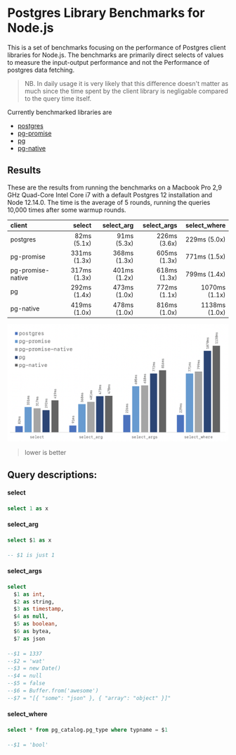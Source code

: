 # Postgres Library Benchmarks for Node.js

This is a set of benchmarks focusing on the performance of Postgres client libraries for Node.js. The benchmarks are primarily direct selects of values to measure the input-output performance and not the Performance of postgres data fetching.

> NB. In daily usage it is very likely that this difference doesn't matter as much since the time spent by the client library is negligable compared to the query time itself.

Currently benchmarked libraries are

- [postgres](https://github.com/porsager/postgres)
- [pg-promise](https://github.com/vitaly-t/pg-promise)
- [pg](https://github.com/brianc/node-postgres)
- [pg-native](https://github.com/brianc/node-pg-native)

## Results

These are the results from running the benchmarks on a Macbook Pro 2,9 GHz Quad-Core Intel Core i7 with a default Postgres 12 installation and Node 12.14.0.
The time is the average of 5 rounds, running the queries 10,000 times after some warmup rounds.

client     |         select |     select_arg |    select_args |   select_where
:--------- | -------------: | -------------: | -------------: | -------------:
postgres   |    82ms (5.1x) |    91ms (5.3x) |   226ms (3.6x) |   229ms (5.0x)
pg-promise |   331ms (1.3x) |   368ms (1.3x) |   605ms (1.3x) |   771ms (1.5x)
pg-promise-native |   317ms (1.3x) |   401ms (1.2x) |   618ms (1.3x) |   799ms (1.4x)
pg         |   292ms (1.4x) |   473ms (1.0x) |   772ms (1.1x) |  1070ms (1.1x)
pg-native  |   419ms (1.0x) |   478ms (1.0x) |   816ms (1.0x) |  1138ms (1.0x)

![results chart](results.png)
> lower is better

## Query descriptions:

#### select

```sql
select 1 as x
```

#### select_arg

```sql
select $1 as x

-- $1 is just 1
```

#### select_args
```sql
select
  $1 as int,
  $2 as string,
  $3 as timestamp,
  $4 as null,
  $5 as boolean,
  $6 as bytea,
  $7 as json

--$1 = 1337
--$2 = 'wat'
--$3 = new Date()
--$4 = null
--$5 = false
--$6 = Buffer.from('awesome')
--$7 = "[{ "some": "json" }, { "array": "object" }]"
```

#### select_where

```sql
select * from pg_catalog.pg_type where typname = $1

--$1 = 'bool'
```

